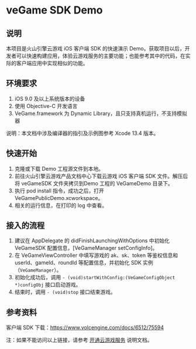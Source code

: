 ﻿# veGame SDK Demo

## 说明

本项目是火山引擎云游戏 iOS 客户端 SDK 的快速演示 Demo。获取项目以后，开发者可以快速构建应用，体验云游戏服务的主要功能；也能参考其中的代码，在实际的客户端应用中实现相似的功能。

## 环境要求
1. iOS 9.0 及以上系统版本的设备
2. 使用 Objective-C 开发语言
3. VeGame.framework 为 Dynamic Library，且只支持真机运行，不支持模拟器

说明：本文档中涉及编译器的指引及示例图参考 Xcode 13.4 版本。

## 快速开始

1. 克隆或下载 Demo 工程源文件到本地。
2. 前往火山引擎云游戏产品文档中心下载云游戏 iOS 客户端 SDK 文件。解压后将 veGameSDK 文件夹拷贝到Demo 工程的 VeGameDemo 目录下。 
3. 执行 pod install 指令，成功之后，打开 VeGamePublicDemo.xcworkspace。
4. 相关的运行信息，在打印的 log 中查看。

## 接入的流程

1. 建议在 AppDelegate 的 didFinishLaunchingWithOptions 中初始化 VeGameSDK 配置信息，[VeGameManager setConfigInfo]。
1. 在 VeGameViewController 中填写游戏的 ak、sk、token 等鉴权信息和 userId、gameId、roundId 等配置信息，并初始化 SDK 实例（`VeGameManager`）。
2. 初始化成功后，调用 `- (void)startWithConfig:(VeGameConfigObject *)configObj` 接口启动游戏。
3. 结束时，调用 `- (void)stop` 接口结束游戏。

## 参考资料

客户端 SDK 下载：https://www.volcengine.com/docs/6512/75594

注：如果不能访问以上链接，请参考 [开通云游戏服务](https://www.volcengine.com/docs/6512/75577) 说明文档。

